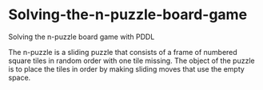 # Solving-the-n-puzzle-board-game
Solving the n-puzzle board game with PDDL

The n-puzzle is a sliding puzzle that consists of a frame of numbered square tiles in random order with one tile missing. The object of the puzzle is to place
the tiles in order by making sliding moves that use the empty space.
